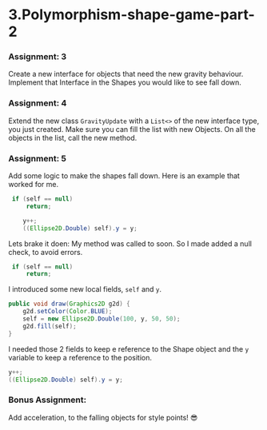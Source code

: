 # 3.Polymorphism-shape-game-part-2

### Assignment: 3 
Create a new interface for objects that need the new gravity behaviour.
Implement that Interface in the Shapes you would like to see fall down.


### Assignment: 4
Extend the new class `GravityUpdate` with a `List<>` of the new interface type, you just created.
Make sure you can fill the list with new Objects. On all the objects in the list, call the new method.

### Assignment: 5
Add some logic to make the shapes fall down.
Here is an example that worked for me.
```java
 if (self == null)
     return;

    y++;
    ((Ellipse2D.Double) self).y = y;
```

Lets brake it doen:
My method was called to soon. So I made added a null check, to avoid errors.
```java
 if (self == null)
     return;
```

I introduced some new local fields, `self` and `y`.
```java
public void draw(Graphics2D g2d) {
    g2d.setColor(Color.BLUE);
    self = new Ellipse2D.Double(100, y, 50, 50);
    g2d.fill(self);
}
```

I needed those 2 fields to keep e reference to the Shape object and the `y` variable to keep a reference to the position. 
```java
y++;
((Ellipse2D.Double) self).y = y;
```

### Bonus Assignment:
Add acceleration, to the falling objects for style points! 😎